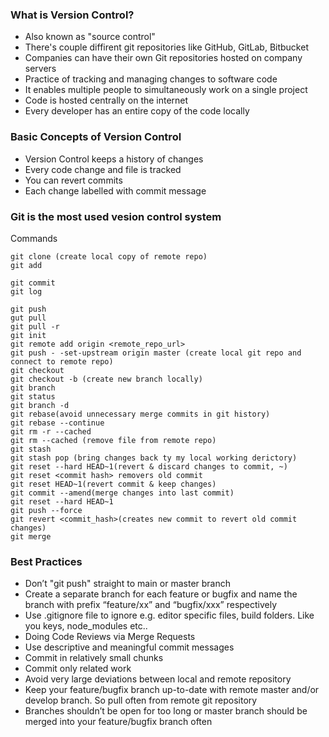 ### What is Version Control?

* Also known as "source control"
* There's couple diffirent git repositories like GitHub, GitLab, Bitbucket
* Companies can have their own Git repositories hosted on company servers
* Practice of tracking and managing changes to software code
* It enables multiple people to simultaneously work on a single project
* Code is hosted centrally on the internet
* Every developer has an entire copy of the code locally


### Basic Concepts of Version Control

* Version Control keeps a history of changes
* Every code change and file is tracked
* You can revert commits
* Each change labelled with commit message

### Git is the most used vesion control system 

Commands

    git clone (create local copy of remote repo)
    git add
    
    git commit
    git log
    
    git push
    gut pull
    git pull -r
    git init
    git remote add origin <remote_repo_url>
    git push - -set-upstream origin master (create local git repo and connect to remote repo)
    git checkout
    git checkout -b (create new branch locally)
    git branch
    git status
    git branch -d
    git rebase(avoid unnecessary merge commits in git history)
    git rebase --continue
    git rm -r --cached
    git rm --cached (remove file from remote repo)
    git stash
    git stash pop (bring changes back ty my local working derictory)
    git reset --hard HEAD~1(revert & discard changes to commit, ~)
    git reset <commit hash> removers old commit
    git reset HEAD~1(revert commit & keep changes)
    git commit --amend(merge changes into last commit)
    git reset --hard HEAD~1
    git push --force
    git revert <commit_hash>(creates new commit to revert old commit changes)
    git merge
    


### Best Practices
* Don’t "git push" straight to main or master branch
* Create a separate branch for each feature or bugfix and name the branch with prefix “feature/xx” and “bugfix/xxx” respectively
* Use .gitignore file to ignore e.g. editor specific files, build folders. Like you keys, node_modules etc..
* Doing Code Reviews via Merge Requests
* Use descriptive and meaningful commit messages
* Commit in relatively small chunks
* Commit only related work
* Avoid very large deviations between local and remote repository 
* Keep your feature/bugfix branch up-to-date with remote master and/or develop branch. So pull often from remote git repository
* Branches shouldn’t be open for too long or master branch should be merged into your feature/bugfix branch often
